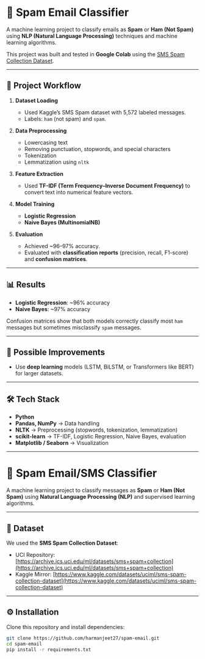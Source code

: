 # 📧 Spam Email Classifier  

A machine learning project to classify emails as **Spam** or **Ham (Not Spam)** using **NLP (Natural Language Processing)** techniques and machine learning algorithms.  

This project was built and tested in **Google Colab** using the [SMS Spam Collection Dataset](https://www.kaggle.com/datasets/uciml/sms-spam-collection-dataset).  

---

## 🚀 Project Workflow  

1. **Dataset Loading**  
   - Used Kaggle’s SMS Spam dataset with 5,572 labeled messages.  
   - Labels: `ham` (not spam) and `spam`.  

2. **Data Preprocessing**  
   - Lowercasing text  
   - Removing punctuation, stopwords, and special characters  
   - Tokenization  
   - Lemmatization using `nltk`  

3. **Feature Extraction**  
   - Used **TF-IDF (Term Frequency–Inverse Document Frequency)** to convert text into numerical feature vectors.  

4. **Model Training**  
   - **Logistic Regression**  
   - **Naive Bayes (MultinomialNB)**  

5. **Evaluation**  
   - Achieved ~96–97% accuracy.  
   - Evaluated with **classification reports** (precision, recall, F1-score) and **confusion matrices**.  

---

## 📊 Results  

- **Logistic Regression**: ~96% accuracy  
- **Naive Bayes**: ~97% accuracy  

Confusion matrices show that both models correctly classify most `ham` messages but sometimes misclassify `spam` messages.  

---

## 🧠 Possible Improvements  

- Use **deep learning** models (LSTM, BiLSTM, or Transformers like BERT) for larger datasets.  

---

## 🛠️ Tech Stack  

- **Python**  
- **Pandas, NumPy** → Data handling  
- **NLTK** → Preprocessing (stopwords, tokenization, lemmatization)  
- **scikit-learn** → TF-IDF, Logistic Regression, Naive Bayes, evaluation  
- **Matplotlib / Seaborn** → Visualization  

---

# 📧 Spam Email/SMS Classifier

A machine learning project to classify messages as **Spam** or **Ham (Not Spam)** using **Natural Language Processing (NLP)** and supervised learning algorithms.

---

## 📂 Dataset
We used the **SMS Spam Collection Dataset**:  
- UCI Repository: [https://archive.ics.uci.edu/ml/datasets/sms+spam+collection](https://archive.ics.uci.edu/ml/datasets/sms+spam+collection)  
- Kaggle Mirror: [https://www.kaggle.com/datasets/uciml/sms-spam-collection-dataset](https://www.kaggle.com/datasets/uciml/sms-spam-collection-dataset)  

---

## ⚙️ Installation

Clone this repository and install dependencies:

```bash
git clone https://github.com/harmanjeet27/spam-email.git
cd spam-email
pip install -r requirements.txt



